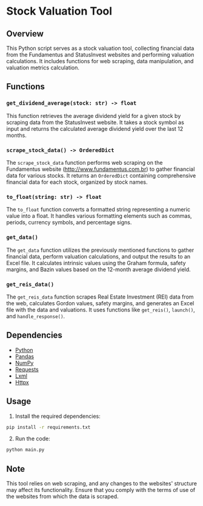 # Stock Valuation Tool

## Overview

This Python script serves as a stock valuation tool, collecting financial data from the Fundamentus and StatusInvest websites and performing valuation calculations. It includes functions for web scraping, data manipulation, and valuation metrics calculation.

## Functions

### `get_dividend_average(stock: str) -> float`

This function retrieves the average dividend yield for a given stock by scraping data from the StatusInvest website. It takes a stock symbol as input and returns the calculated average dividend yield over the last 12 months.

### `scrape_stock_data() -> OrderedDict`

The `scrape_stock_data` function performs web scraping on the Fundamentus website (http://www.fundamentus.com.br) to gather financial data for various stocks. It returns an `OrderedDict` containing comprehensive financial data for each stock, organized by stock names.

### `to_float(string: str) -> float`

The `to_float` function converts a formatted string representing a numeric value into a float. It handles various formatting elements such as commas, periods, currency symbols, and percentage signs.

### `get_data()`

The `get_data` function utilizes the previously mentioned functions to gather financial data, perform valuation calculations, and output the results to an Excel file. It calculates intrinsic values using the Graham formula, safety margins, and Bazin values based on the 12-month average dividend yield.

### `get_reis_data()`

The `get_reis_data` function scrapes Real Estate Investment (REI) data from the web, calculates Gordon values, safety margins, and generates an Excel file with the data and valuations. It uses functions like `get_reis()`, `launch()`, and `handle_response()`.

## Dependencies

- [Python](https://www.python.org/)
- [Pandas](https://pandas.pydata.org/)
- [NumPy](https://numpy.org/)
- [Requests](https://docs.python-requests.org/en/latest/)
- [Lxml](https://lxml.de/)
- [Httpx](https://www.python-httpx.org/)

## Usage

1. Install the required dependencies:

```bash
pip install -r requirements.txt
```

2. Run the code:

```bash
python main.py
```

## Note

This tool relies on web scraping, and any changes to the websites' structure may affect its functionality.
Ensure that you comply with the terms of use of the websites from which the data is scraped.
